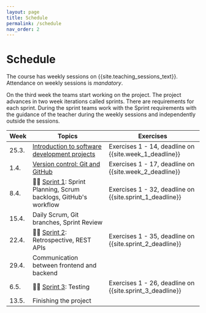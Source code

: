 ```yaml
---
layout: page
title: Schedule
permalink: /schedule
nav_order: 2
---
```


# Schedule

The course has weekly sessions on {{site.teaching_sessions_text}}. Attendance on weekly sessions is _mandatory_.

On the third week the teams start working on the project. The project advances in two week iterations called sprints. There are requirements for each sprint. During the sprint teams work with the Sprint requirements with the guidance of the teacher during the weekly sessions and independently outside the sessions.

| Week   | Topics                                                                       | Exercises                                                |
| ------ | ---------------------------------------------------------------------------- | -------------------------------------------------------- |
| 25.3. | [Introduction to software development projects](/introduction)          | Exercises 1 - 14, deadline on {{site.week_1_deadline}}   |
| 1.4. | [Version control: Git and GitHub](/git)                                      | Exercises 1 - 17, deadline on {{site.week_2_deadline}}   |
| 8.4.  | 🏃‍♂️ [Sprint 1](/sprint-1): Sprint Planning, Scrum backlogs, GitHub's workflow | Exercises 1 - 32, deadline on {{site.sprint_1_deadline}} |
| 15.4. | Daily Scrum, Git branches, Sprint Review                                     |                                                          |
| 22.4. | 🏃‍♂️ [Sprint 2](/sprint-2): Retrospective, REST APIs                           | Exercises 1 - 35, deadline on {{site.sprint_2_deadline}} |
| 29.4. | Communication between frontend and backend                                   |                                                          |
| 6.5.  | 🏃‍♂️ [Sprint 3](/sprint-3): Testing                                            | Exercises 1 - 26, deadline on {{site.sprint_3_deadline}} |
| 13.5. | Finishing the project                                                        |                                                          |
